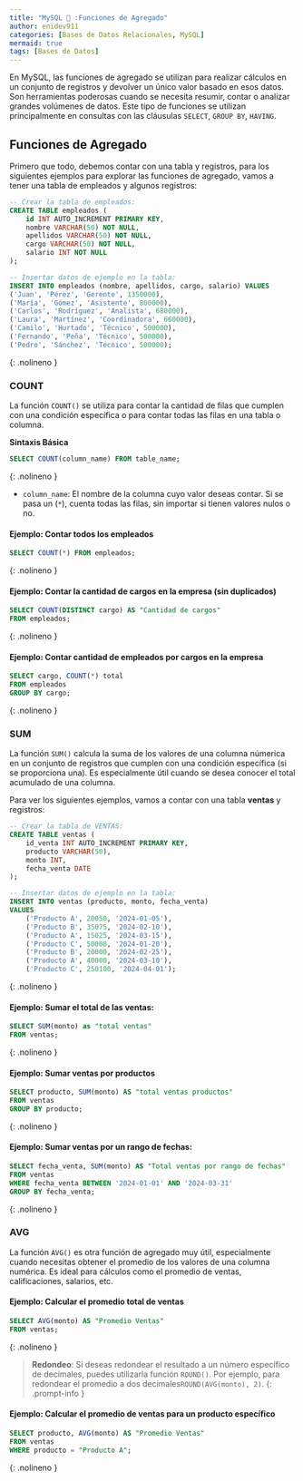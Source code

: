 ```yaml
---
title: "MySQL 🐬 :Funciones de Agregado"
author: enidev911
categories: [Bases de Datos Relacionales, MySQL]
mermaid: true
tags: [Bases de Datos]
---
```


En MySQL, las funciones de agregado se utilizan para realizar cálculos en un conjunto de registros y devolver un único valor basado en esos datos. Son herramientas poderosas cuando se necesita resumir, contar o analizar grandes volúmenes de datos. Este tipo de funciones se utilizan principalmente en consultas con las cláusulas `SELECT`, `GROUP BY`, `HAVING`.

## **Funciones de Agregado**

Primero que todo, debemos contar con una tabla y registros, para los siguientes ejemplos para explorar las funciones de agregado, vamos a tener una tabla de empleados y algunos registros:

```sql
-- Crear la tabla de empleados:
CREATE TABLE empleados (
    id INT AUTO_INCREMENT PRIMARY KEY,
    nombre VARCHAR(50) NOT NULL,
    apellidos VARCHAR(50) NOT NULL,
    cargo VARCHAR(50) NOT NULL,
    salario INT NOT NULL
);

-- Insertar datos de ejemplo en la tabla:
INSERT INTO empleados (nombre, apellidos, cargo, salario) VALUES
('Juan', 'Pérez', 'Gerente', 1350000),
('María', 'Gómez', 'Asistente', 800000),
('Carlos', 'Rodríguez', 'Analista', 680000),
('Laura', 'Martínez', 'Coordinadora', 660000),
('Camilo', 'Hurtado', 'Técnico', 500000),
('Fernando', 'Peña', 'Técnico', 500000),
('Pedro', 'Sánchez', 'Técnico', 500000);
```
{: .nolineno }

### **COUNT**

La función `COUNT()` se utiliza para contar la cantidad de filas que cumplen con una condición específica o para contar todas las filas en una tabla o columna.

**Sintaxis Básica**

```sql
SELECT COUNT(column_name) FROM table_name;
```
{: .nolineno }

- `column_name`: El nombre de la columna cuyo valor deseas contar. Si se pasa un (`*`), cuenta todas las filas, sin importar si tienen valores nulos o no.

#### **Ejemplo:** Contar todos los empleados

```sql
SELECT COUNT(*) FROM empleados;
```
{: .nolineno }

#### **Ejemplo:** Contar la cantidad de cargos en la empresa (sin duplicados)

```sql
SELECT COUNT(DISTINCT cargo) AS "Cantidad de cargos"
FROM empleados;
```
{: .nolineno }

#### **Ejemplo:** Contar cantidad de empleados por cargos en la empresa

```sql
SELECT cargo, COUNT(*) total
FROM empleados
GROUP BY cargo;
```
{: .nolineno }


### **SUM**

La función `SUM()` calcula la suma de los valores de una columna númerica en un conjunto de registros que cumplen con una condición específica (si se proporciona una). Es especialmente útil cuando se desea conocer el total acumulado de una columna.

Para ver los siguientes ejemplos, vamos a contar con una tabla **ventas** y registros:

```sql
-- Crear la tabla de VENTAS:
CREATE TABLE ventas (
    id_venta INT AUTO_INCREMENT PRIMARY KEY,
    producto VARCHAR(50),
    monto INT,
    fecha_venta DATE
);

-- Insertar datos de ejemplo en la tabla:
INSERT INTO ventas (producto, monto, fecha_venta)
VALUES 
    ('Producto A', 20050, '2024-01-05'),
    ('Producto B', 35075, '2024-02-10'),
    ('Producto A', 15025, '2024-03-15'),
    ('Producto C', 50000, '2024-01-20'),
    ('Producto B', 20000, '2024-02-25'),
    ('Producto A', 40000, '2024-03-10'),
    ('Producto C', 250100, '2024-04-01');
```
{: .nolineno }

#### **Ejemplo:** Sumar el total de las ventas:

```sql
SELECT SUM(monto) as "total ventas"
FROM ventas;
```
{: .nolineno }

#### **Ejemplo:** Sumar ventas por productos

```sql
SELECT producto, SUM(monto) AS "total ventas productos"
FROM ventas
GROUP BY producto;
```
{: .nolineno }

#### **Ejemplo:** Sumar ventas por un rango de fechas:

```sql
SELECT fecha_venta, SUM(monto) AS "Total ventas por rango de fechas"
FROM ventas
WHERE fecha_venta BETWEEN '2024-01-01' AND '2024-03-31'
GROUP BY fecha_venta;
```
{: .nolineno }

### **AVG**

La función `AVG()` es otra función de agregado muy útil, especialmente cuando necesitas obtener el promedio de los valores de una columna numérica. Es ideal para cálculos como el promedio de ventas, calificaciones, salarios, etc.

#### **Ejemplo:** Calcular el promedio total de ventas


```sql
SELECT AVG(monto) AS "Promedio Ventas"
FROM ventas;
```
{: .nolineno }

> **Redondeo**: Si deseas redondear el resultado a un número específico de decimales, puedes utilizarla función `ROUND()`. Por ejemplo, para redondear el promedio a dos decimales`ROUND(AVG(monto), 2)`.
{: .prompt-info }

#### **Ejemplo:** Calcular el promedio de ventas para un producto específico

```sql
SELECT producto, AVG(monto) AS "Promedio Ventas"
FROM ventas
WHERE producto = "Producto A";
```
{: .nolineno }